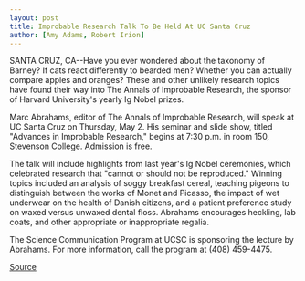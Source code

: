 ```yaml
---
layout: post
title: Improbable Research Talk To Be Held At UC Santa Cruz
author: [Amy Adams, Robert Irion]
---
```


SANTA CRUZ, CA--Have you ever wondered about the taxonomy of  Barney? If cats react differently to bearded men? Whether you can  actually compare apples and oranges? These and other unlikely  research topics have found their way into The Annals of Improbable  Research, the sponsor of Harvard University's yearly Ig Nobel prizes.

Marc Abrahams, editor of The Annals of Improbable Research,  will speak at UC Santa Cruz on Thursday, May 2. His seminar and  slide show, titled "Advances in Improbable Research," begins at 7:30 p.m. in room 150, Stevenson College. Admission is free.

The talk will include highlights from last year's Ig Nobel  ceremonies, which celebrated research that "cannot or should not be  reproduced." Winning topics included an analysis of soggy breakfast  cereal, teaching pigeons to distinguish between the works of Monet  and Picasso, the impact of wet underwear on the health of Danish  citizens, and a patient preference study on waxed versus unwaxed  dental floss. Abrahams encourages heckling, lab coats, and other  appropriate or inappropriate regalia.

The Science Communication Program at UCSC is sponsoring the  lecture by Abrahams. For more information, call the program at  (408) 459-4475.

[Source](http://www1.ucsc.edu/news_events/press_releases/archive/95-96/04-96/042596-Lecture_on_improbab.html "Permalink to 042596-Lecture_on_improbab")
